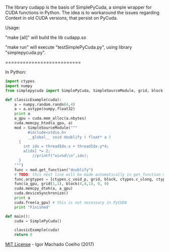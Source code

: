 The library cudapp is the basis of SimplePyCuda, a simple wrapper for CUDA functions in Python.
The idea is to workaround the issues regarding Context in old CUDA versions, that persist on PyCuda.

Usage:

"make [all]" will build the lib cudapp.so

"make run" will execute "testSimplePyCuda.py", using library "simplepycuda.py".

==========================

In Python:

```python
import ctypes
import numpy
from simplepycuda import SimplePyCuda, SimpleSourceModule, grid, block

def classicExample(cuda):
	a = numpy.random.randn(4,4)
	a = a.astype(numpy.float32)
	print a
	a_gpu = cuda.mem_alloc(a.nbytes)
	cuda.memcpy_htod(a_gpu, a)
	mod = SimpleSourceModule("""
          #include<stdio.h>
          __global__ void doublify ( float* a )
	  {
	    int idx = threadIdx.x + threadIdx.y*4;
	    a[idx] *= 2;
            //printf("oi=%d\\n",idx);
	  }
	""")
	func = mod.get_function("doublify")
	# TODO: this next line will be made automatically in get_function method... just need a few more time :)
	func.argtypes = [ctypes.c_void_p, grid, block, ctypes.c_ulong, ctypes.c_ulong]
	func(a_gpu, grid(1,1), block(4,4,1), 0, 0)
	cuda.memcpy_dtoh(a, a_gpu)
	cuda.deviceSynchronize()
	print a
	cuda.free(a_gpu) # this is not necessary in PyCUDA
	print "Finished"

def main():
	cuda = SimplePyCuda()

	classicExample(cuda)	
	return 0
```

[MIT License](LICENSE) - Igor Machado Coelho (2017)

